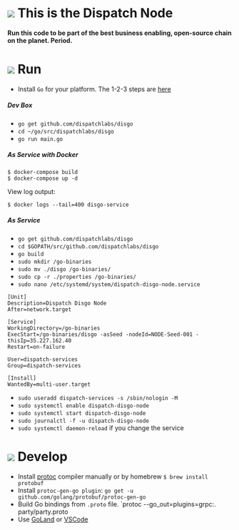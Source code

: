 # ![](https://storage.googleapis.com/material-icons/external-assets/v4/icons/svg/ic_info_outline_black_24px.svg) This is the Dispatch Node
__Run this code to be part of the best business enabling, open-source chain on the planet. Period.__

# ![](https://storage.googleapis.com/material-icons/external-assets/v4/icons/svg/ic_directions_run_black_24px.svg) Run

- Install `Go` for your platform. The 1-2-3 steps are [here](https://github.com/dispatchlabs/samples/tree/master/golang-setup)

##### Dev Box
- `go get github.com/dispatchlabs/disgo`
- `cd ~/go/src/dispatchlabs/disgo`
- `go run main.go`

##### As Service with Docker
```
$ docker-compose build
$ docker-compose up -d
```
View log output:
```
$ docker logs --tail=400 disgo-service
```

##### As Service
- `go get github.com/dispatchlabs/disgo`
- `cd $GOPATH/src/github.com/dispatchlabs/disgo`
- `go build`
- `sudo mkdir /go-binaries`
- `sudo mv ./disgo /go-binaries/`
- `sudo cp -r ./properties /go-binaries/`
- `sudo nano /etc/systemd/system/dispatch-disgo-node.service`
```shell
[Unit]
Description=Dispatch Disgo Node
After=network.target

[Service]
WorkingDirectory=/go-binaries
ExecStart=/go-binaries/disgo -asSeed -nodeId=NODE-Seed-001 -thisIp=35.227.162.40
Restart=on-failure

User=dispatch-services
Group=dispatch-services

[Install]
WantedBy=multi-user.target
```
- `sudo useradd dispatch-services -s /sbin/nologin -M`
- `sudo systemctl enable dispatch-disgo-node`
- `sudo systemctl start dispatch-disgo-node`
- `sudo journalctl -f -u dispatch-disgo-node`
- `sudo systemctl daemon-reload` if you change the service



# ![](https://storage.googleapis.com/material-icons/external-assets/v4/icons/svg/ic_code_black_24px.svg) Develop
- Install [protoc](https://github.com/google/protobuf/releases) compiler manually or by homebrew `$ brew install protobuf`
- Install `protoc-gen-go plugin`: `go get -u github.com/golang/protobuf/protoc-gen-go`
- Build Go bindings from `.proto` file. `protoc --go_out=plugins=grpc:. party/party.proto
- Use [GoLand](https://github.com/dispatchlabs/samples/tree/master/docker-debug-go-goland) or [VSCode](https://github.com/dispatchlabs/samples/tree/master/docker-debug-go-vscode)

